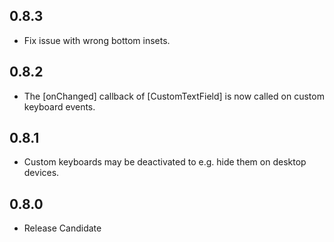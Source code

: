 ## 0.8.3
* Fix issue with wrong bottom insets.

## 0.8.2
* The [onChanged] callback of [CustomTextField] is now called on custom keyboard events.

## 0.8.1
* Custom keyboards may be deactivated to e.g. hide them on desktop devices.

## 0.8.0

* Release Candidate
